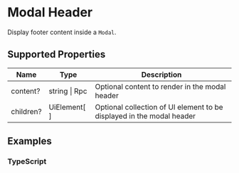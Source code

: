 # Modal Header

Display footer content inside a `Modal`.

## Supported Properties

| Name           | Type            | Description |
| -------------- | --------------  | ----------- |
| content?       |string \| Rpc    |  Optional content to render in the modal header         |
| children?      | UiElement[  ]   |  Optional collection of UI element to be displayed in the modal header           |


## Examples

### TypeScript

```javascript
```
